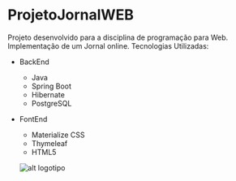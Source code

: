 # ProjetoJornalWEB

Projeto desenvolvido para a disciplina de programação para Web. Implementação de um Jornal online.
Tecnologias Utilizadas:
  - BackEnd
    - Java
    - Spring Boot
    - Hibernate
    - PostgreSQL
    
 - FontEnd
    - Materialize CSS
    - Thymeleaf
    - HTML5
    
    ![alt logotipo](https://upload.wikimedia.org/wikipedia/pt/c/c2/Peter_Griffin.png)
